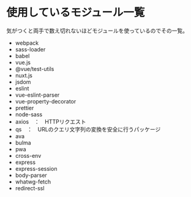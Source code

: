 # 使用しているモジュール一覧

気がつくと両手で数え切れないほどモジュールを使っているのでその一覧。

- webpack
- sass-loader
- babel
- vue.js
- @vue/test-utils
- nuxt.js
- jsdom
- eslint
- vue-eslint-parser
- vue-property-decorator
- prettier
- node-sass
- axios　：　HTTPリクエスト
- qs　：　URLのクエリ文字列の変換を安全に行うパッケージ
- ava
- bulma
- pwa
- cross-env
- express
- express-session
- body-parser
- whatwg-fetch
- redirect-ssl

